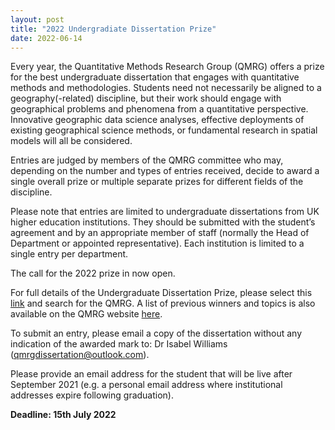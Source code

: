 ```yaml
---
layout: post
title: "2022 Undergradiate Dissertation Prize"
date: 2022-06-14
---
```


Every year, the Quantitative Methods Research Group (QMRG) offers a prize for the best undergraduate dissertation that engages with quantitative methods and methodologies.  Students need not necessarily be aligned to a geography(-related) discipline, but their work should engage with geographical problems and phenomena from a quantitative perspective. Innovative geographic data science analyses, effective deployments of existing geographical science methods, or fundamental research in spatial models will all be considered.

Entries are judged by members of the QMRG committee who may, depending on the number and types of entries received, decide to award a single overall prize or multiple separate prizes for different fields of the discipline.

Please note that entries are limited to undergraduate dissertations from UK higher education institutions. They should be submitted with the student’s agreement and by an appropriate member of staff (normally the Head of Department or appointed representative). Each institution is limited to a single entry per department.

The call for the 2022 prize in now open.

For full details of the Undergraduate Dissertation Prize, please select this [link](https://www.rgs.org/research/research-groups/research-groups-dissertation-prizes/) and search for the QMRG. A list of previous winners and topics is also available on the QMRG website [here](https://qmrg.github.io/dissertation_prize).

To submit an entry, please email a copy of the dissertation without any indication of the awarded mark to: Dr Isabel Williams (qmrgdissertation@outlook.com).

Please provide an email address for the student that will be live after September 2021 (e.g. a personal email address where institutional addresses expire following graduation).

**Deadline: 15th July 2022**

